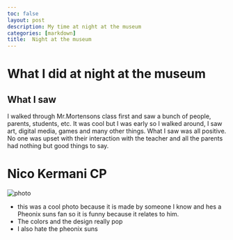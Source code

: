 ```yaml
---
toc: false
layout: post
description: My time at night at the museum
categories: [markdown]
title:  Night at the museum
---
```



# What I did at night at the museum

## What I saw

I walked through Mr.Mortensons class first and saw a bunch of people, parents, students, etc. It was cool but I was early so I walked around, I saw art, digital media, games and many other things. What I saw was all positive. No one was upset with their interaction with the teacher and all the parents had nothing but good things to say.

# Nico Kermani CP

![photo]({{site.baseurl}}/images/IMG_7549.jpg)

- this was a cool photo because it is made by someone I know and hes a Pheonix suns fan so it is funny because it relates to him.
- The colors and the design really pop
- I also hate the pheonix suns 
